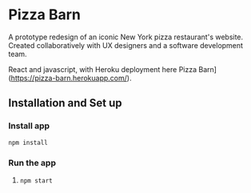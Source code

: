 # Pizza Barn
A prototype redesign of an iconic New York pizza restaurant's website. Created collaboratively with UX designers and a software development team.

React and javascript, with Heroku deployment here Pizza Barn](https://pizza-barn.herokuapp.com/).

## Installation and Set up
### Install app
`npm install`

### Run the app

1. `npm start`

